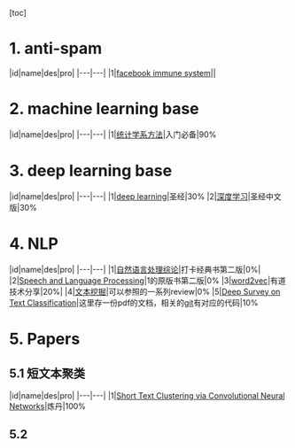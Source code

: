 [toc]

# 1. anti-spam

|id|name|des|pro|
|---|---|
|1|[facebook immune system](https://github.com/xealml/CheatSheet/blob/master/schedule/anti-spam/facebook%20immune%20system.pdf)||
# 2. machine learning base

|id|name|des|pro|
|---|---|
|1|[统计学系方法](https://github.com/xealml/CheatSheet/blob/master/schedule/book/%E7%BB%9F%E8%AE%A1%E5%AD%A6%E4%B9%A0%E6%96%B9%E6%B3%95.pdf)|入门必备|90%

# 3. deep learning base

|id|name|des|pro|
|---|---|
|1|[deep learning](https://github.com/xealml/CheatSheet/blob/master/schedule/book/deeplearningbook.pdf)|圣经|30%
|2|[深度学习](https://github.com/xealml/CheatSheet/blob/master/schedule/book/dlbook_cn_v0.5-beta.pdf)|圣经中文版|30%

# 4. NLP

|id|name|des|pro|
|---|---|
|1|[自然语言处理综论](https://github.com/xealml/CheatSheet/blob/master/schedule/book/%E8%87%AA%E7%84%B6%E8%AF%AD%E8%A8%80%E5%A4%84%E7%90%86%E7%BB%BC%E8%AE%BA.pdf)|打卡经典书第二版|0%|
|2|[Speech and Language Processing](https://github.com/xealml/CheatSheet/blob/master/schedule/book/Speech%20and%20Language%20Processing.pdf)|1的原版书第二版|0%
|3|[word2vec](https://github.com/xealml/CheatSheet/blob/master/schedule/article/word2vec.pdf)|有道技术分享|20%|
|4|[文本挖掘](https://github.com/xealml/CheatSheet/blob/master/schedule/book/2012_Book_MiningTextData.pdf)|可以参照的一系列review|0%
|5|[Deep Survey on Text Classification](https://github.com/xealml/CheatSheet/blob/master/schedule/papers/Deep%20Survey%20on%20Text%20Classification%20-%20Google%20%E6%96%87%E6%A1%A3.pdf)|这里存一份pdf的文档，相关的[git](https://github.com/bicepjai/Deep-Survey-Text-Classification)有对应的代码|10%

# 5. Papers
## 5.1 短文本聚类
|id|name|des|pro|
|---|---|
|1|[Short Text Clustering via Convolutional Neural Networks](https://github.com/xealml/CheatSheet/blob/master/schedule/papers/Short%20Text%20Clustering%20via%20Convolutional%20Neural%20Networks.pdf)|炼丹|100%

## 5.2
